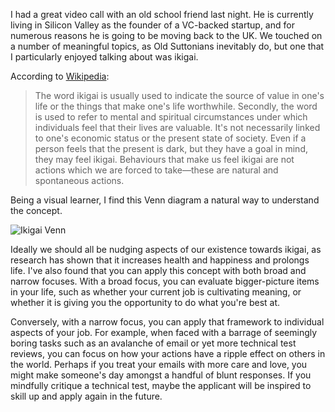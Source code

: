 I had a great video call with an old school friend last night. He is currently living in Silicon Valley as the founder of a VC-backed startup, and for numerous reasons he is going to be moving back to the UK. We touched on a number of meaningful topics, as Old Suttonians inevitably do, but one that I particularly enjoyed talking about was ikigai.

According to [Wikipedia](https://en.wikipedia.org/wiki/Ikigai):
> The word ikigai is usually used to indicate the source of value in one's life or the things that make one's life worthwhile. Secondly, the word is used to refer to mental and spiritual circumstances under which individuals feel that their lives are valuable. It's not necessarily linked to one's economic status or the present state of society. Even if a person feels that the present is dark, but they have a goal in mind, they may feel ikigai. Behaviours that make us feel ikigai are not actions which we are forced to take—these are natural and spontaneous actions.

Being a visual learner, I find this Venn diagram a natural way to understand the concept.

![Ikigai Venn](https://upload.wikimedia.org/wikipedia/commons/e/eb/Ikigai-EN-optimized-PNG.png)

Ideally we should all be nudging aspects of our existence towards ikigai, as research has shown that it increases health and happiness and prolongs life. I've also found that you can apply this concept with both broad and narrow focuses. With a broad focus, you can evaluate bigger-picture items in your life, such as whether your current job is cultivating meaning, or whether it is giving you the opportunity to do what you're best at. 

Conversely, with a narrow focus, you can apply that framework to individual aspects of your job. For example, when faced with a barrage of seemingly boring tasks such as an avalanche of email or yet more technical test reviews, you can focus on how your actions have a ripple effect on others in the world. Perhaps if you treat your emails with more care and love, you might make someone's day amongst a handful of blunt responses. If you mindfully critique a technical test, maybe the applicant will be inspired to skill up and apply again in the future.
